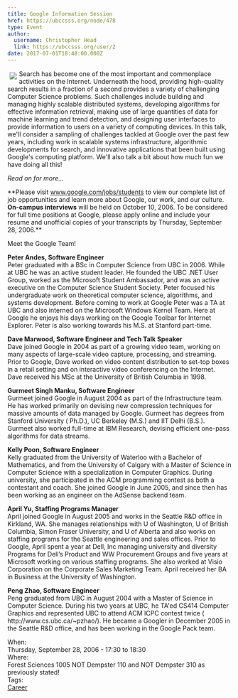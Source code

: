 ```yaml
---
title: Google Information Session 
href: https://ubccsss.org/node/478
type: Event
author:
  username: Christopher Head
  link: https://ubccsss.org/user/2
date: 2017-07-01T18:48:00.000Z
---
```


<div class="field field-name-body field-type-text-with-summary field-label-hidden"><div class="field-items"><div class="field-item even"><p><img src="/files/Logo_40wht.gif" align="left" vspace="5" hspace="5">Search has become one of the most important and commonplace activities on the Internet. Underneath the hood, providing high-quality search results in a fraction of a second provides a variety of challenging Computer Science problems. Such challenges include building and managing highly scalable distributed systems, developing algorithms for effective information retrieval, making use of large quantities of data for machine learning and trend detection, and designing user interfaces to provide information to users on a variety of computing devices. In this talk, we&apos;ll consider a sampling of challenges tackled at Google over the past few years, including work in scalable systems infrastructure, algorithmic developments for search, and innovative applications that been built using Google&apos;s computing platform. We&apos;ll also talk a bit about how much fun we have doing all this!</p>
<p><em>Read on for more...</em></p>
<!--break--><p>**Please visit <a href="https://www.google.com/jobs/students">www.google.com/jobs/students</a> to view our complete list of job opportunities and learn more about Google, our work, and our culture. <strong>On-campus interviews</strong> will be held on October 10, 2006.  To be considered for full time positions at Google, please apply online and include your resume and unofficial copies of your transcripts by Thursday, September 28, 2006.**</p>
<p>Meet the Google Team!</p>
<p><strong>Peter Andes, Software Engineer</strong><br>
Peter graduated with a BSc in Computer Science from UBC in 2006. While at UBC he was an active student leader. He founded the UBC .NET User Group, worked as the Microsoft Student Ambassador, and was an active executive on the Computer Science Student Society. Peter focused his undergraduate work on theoretical computer science, algorithms, and systems development. Before coming to work at Google Peter was a TA at UBC and also interned on the Microsoft Windows Kernel Team. Here at Google he enjoys his days working on the Google Toolbar for Internet Explorer. Peter is also working towards his M.S. at Stanford part-time.</p>
<p><strong>Dave Marwood, Software Engineer and Tech Talk Speaker</strong><br>
Dave joined Google in 2004 as part of a growing video team, working on many aspects of large-scale video capture, processing, and streaming. Prior to Google, Dave worked on video content distribution to set-top boxes in a retail setting and on interactive video conferencing on the Internet.  Dave received his MSc at the University of British Columbia in 1998.</p>
<p><strong>Gurmeet Singh Manku, Software Engineer</strong><br>
Gurmeet joined Google in August 2004 as part of the Infrastructure team. He has worked primarily on devising new compression techniques for massive amounts of data managed by Google. Gurmeet has degrees from Stanford University ( Ph.D.), UC Berkeley (M.S.) and IIT Delhi (B.S.). Gurmeet also worked full-time at IBM Research, devising efficient one-pass algorithms for data streams.</p>
<p><strong>Kelly Poon, Software Engineer</strong><br>
Kelly graduated from the University of Waterloo with a Bachelor of Mathematics, and from the University of Calgary with a Master of Science in Computer Science with a specialization in Computer Graphics. During university, she participated in the ACM programming contest as both a contestant and coach. She joined Google in June 2005, and since then has been working as an engineer on the AdSense backend team.</p>
<p><strong>April Yu, Staffing Programs Manager</strong><br>
April joined Google in August 2005 and works in the Seattle R&amp;D office in Kirkland, WA. She manages relationships with U of Washington, U of British Columbia, Simon Fraser University, and U of Alberta and also works on staffing programs for the Seattle engineering and sales offices. Prior to Google, April spent a year at Dell, Inc managing university and diversity Programs for Dell&#x2019;s Product and WW Procurement Groups and five years at Microsoft working on various staffing programs. She also worked at Visio Corporation on the Corporate Sales Marketing Team. April received her BA in Business at the University of Washington.</p>
<p><strong>Peng Zhao, Software Engineer</strong><br>
Peng graduated from UBC in August 2004 with a Master of Science in Computer Science. During his two years at UBC, he TA&apos;ed CS414 Computer Graphics and represented UBC to attend ACM ICPC contest twice ( http://www.cs.ubc.ca/~pzhao/). He became a Googler in December 2005 in the Seattle R&amp;D office, and has been working in the Google Pack team.</p>
</div></div></div><div class="field field-name-field-dates field-type-datetime field-label-above"><div class="field-label">When:&#xA0;</div><div class="field-items"><div class="field-item even"><span class="date-display-single">Thursday, September 28, 2006 - <span class="date-display-range"><span class="date-display-start">17:30</span> to <span class="date-display-end">18:30</span></span></span></div></div></div><div class="field field-name-field-location field-type-text field-label-above"><div class="field-label">Where:&#xA0;</div><div class="field-items"><div class="field-item even">Forest Sciences 1005 NOT Dempster 110 and NOT Dempster 310 as previously stated!</div></div></div>    <footer>
    <div class="field field-name-field-tags field-type-taxonomy-term-reference field-label-above"><div class="field-label">Tags:&#xA0;</div><div class="field-items"><div class="field-item even"><a href="/career">Career</a></div></div></div>      </footer>